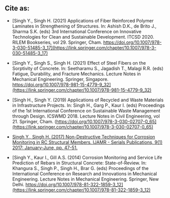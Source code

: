 ## Cite as:

- [Singh Y., Singh H. (2021) Applications of Fiber Reinforced Polymer Laminates in Strengthening of Structures. 
In: Ashish D.K., de Brito J., Sharma S.K. (eds) 3rd International Conference on Innovative Technologies for Clean and Sustainable Development. ITCSD 2020.
RILEM Bookseries, vol 29. Springer, Cham. https://doi.org/10.1007/978-3-030-51485-3_17](https://link.springer.com/chapter/10.1007/978-3-030-51485-3_17)
  
- [Singh Y., Singh S., Singh H. (2021) Effect of Steel Fibers on the Sorptivity of Concrete. In: Seetharamu S., Jagadish T., Malagi R.R. (eds)
Fatigue, Durability, and Fracture Mechanics. Lecture Notes in Mechanical Engineering. Springer, Singapore.
https://doi.org/10.1007/978-981-15-4779-9_32](https://link.springer.com/chapter/10.1007/978-981-15-4779-9_32)
  
- [Singh H., Singh Y. (2019) Applications of Recycled and Waste Materials in Infrastructure Projects. In: Singh H., Garg P., Kaur I. (eds)
Proceedings of the 1st International Conference on Sustainable Waste Management through Design. ICSWMD 2018. Lecture Notes in Civil Engineering, 
vol 21. Springer, Cham. (https://doi.org/10.1007/978-3-030-02707-0_65](https://link.springer.com/chapter/10.1007/978-3-030-02707-0_65)
  
- [Singh Y., Singh H. (2017) Non-Destructive Techniques for Corrosion Monitoring in RC Structural Members. IJAMR - Serials Publications,
9(1) 2017: January-June, pp. 47-51.](https://pe.gndec.ac.in/sites/default/files/08-Yuvraj%20Singh.pdf)
  
- [Singh Y., Kaur I., Gill A.S. (2014) Corrosion Monitoring and Service Life Prediction of Rebars in Structural Concrete: State-of-Review. 
In: Khangura S., Singh P., Singh H., Brar G. (eds) Proceedings of the International Conference on Research and Innovations in Mechanical Engineering. 
Lecture Notes in Mechanical Engineering. Springer, New Delhi. https://doi.org/10.1007/978-81-322-1859-3_12](https://link.springer.com/chapter/10.1007/978-81-322-1859-3_12)
